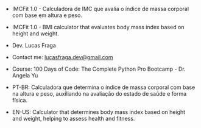 - IMCFit 1.0 - Calculadora de IMC que avalia o índice de massa corporal com base em altura e peso.
- IMCFit 1.0 - BMI calculator that evaluates body mass index based on height and weight.

- Dev. Lucas Fraga
- Contact me: lucasfraga.dev@gmail.com 
- Course: 100 Days of Code: The Complete Python Pro Bootcamp - Dr. Angela Yu
- PT-BR: Calculadora que determina o índice de massa corporal com base na altura e peso, auxiliando na avaliação do estado de saúde e forma física.
- EN-US: Calculator that determines body mass index based on height and weight, helping to assess health and fitness.